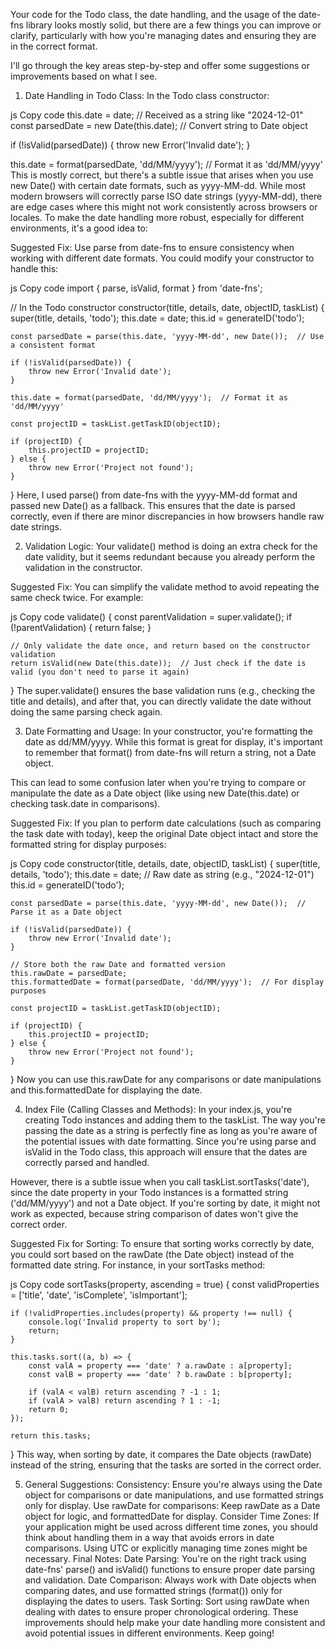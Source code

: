 Your code for the Todo class, the date handling, and the usage of the date-fns library looks mostly solid, but there are a few things you can improve or clarify, particularly with how you're managing dates and ensuring they are in the correct format.

I'll go through the key areas step-by-step and offer some suggestions or improvements based on what I see.

1. Date Handling in Todo Class:
In the Todo class constructor:

js
Copy code
this.date = date;  // Received as a string like "2024-12-01"
const parsedDate = new Date(this.date);  // Convert string to Date object

if (!isValid(parsedDate)) {
    throw new Error('Invalid date');
}

this.date = format(parsedDate, 'dd/MM/yyyy');  // Format it as 'dd/MM/yyyy'
This is mostly correct, but there's a subtle issue that arises when you use new Date() with certain date formats, such as yyyy-MM-dd. While most modern browsers will correctly parse ISO date strings (yyyy-MM-dd), there are edge cases where this might not work consistently across browsers or locales. To make the date handling more robust, especially for different environments, it's a good idea to:

Suggested Fix:
Use parse from date-fns to ensure consistency when working with different date formats. You could modify your constructor to handle this:

js
Copy code
import { parse, isValid, format } from 'date-fns';

// In the Todo constructor
constructor(title, details, date, objectID, taskList) {
    super(title, details, 'todo');
    this.date = date;
    this.id = generateID('todo');

    const parsedDate = parse(this.date, 'yyyy-MM-dd', new Date());  // Use a consistent format

    if (!isValid(parsedDate)) {
        throw new Error('Invalid date');
    }

    this.date = format(parsedDate, 'dd/MM/yyyy');  // Format it as 'dd/MM/yyyy'

    const projectID = taskList.getTaskID(objectID);

    if (projectID) {
        this.projectID = projectID;
    } else {
        throw new Error('Project not found');
    }
}
Here, I used parse() from date-fns with the yyyy-MM-dd format and passed new Date() as a fallback. This ensures that the date is parsed correctly, even if there are minor discrepancies in how browsers handle raw date strings.

2. Validation Logic:
Your validate() method is doing an extra check for the date validity, but it seems redundant because you already perform the validation in the constructor.

Suggested Fix:
You can simplify the validate method to avoid repeating the same check twice. For example:

js
Copy code
validate() {
    const parentValidation = super.validate();
    if (!parentValidation) {
        return false;
    }

    // Only validate the date once, and return based on the constructor validation
    return isValid(new Date(this.date));  // Just check if the date is valid (you don't need to parse it again)
}
The super.validate() ensures the base validation runs (e.g., checking the title and details), and after that, you can directly validate the date without doing the same parsing check again.

3. Date Formatting and Usage:
In your constructor, you're formatting the date as dd/MM/yyyy. While this format is great for display, it's important to remember that format() from date-fns will return a string, not a Date object.

This can lead to some confusion later when you're trying to compare or manipulate the date as a Date object (like using new Date(this.date) or checking task.date in comparisons).

Suggested Fix:
If you plan to perform date calculations (such as comparing the task date with today), keep the original Date object intact and store the formatted string for display purposes:

js
Copy code
constructor(title, details, date, objectID, taskList) {
    super(title, details, 'todo');
    this.date = date;  // Raw date as string (e.g., "2024-12-01")
    this.id = generateID('todo');

    const parsedDate = parse(this.date, 'yyyy-MM-dd', new Date());  // Parse it as a Date object

    if (!isValid(parsedDate)) {
        throw new Error('Invalid date');
    }

    // Store both the raw Date and formatted version
    this.rawDate = parsedDate;
    this.formattedDate = format(parsedDate, 'dd/MM/yyyy');  // For display purposes

    const projectID = taskList.getTaskID(objectID);

    if (projectID) {
        this.projectID = projectID;
    } else {
        throw new Error('Project not found');
    }
}
Now you can use this.rawDate for any comparisons or date manipulations and this.formattedDate for displaying the date.

4. Index File (Calling Classes and Methods):
In your index.js, you're creating Todo instances and adding them to the taskList. The way you're passing the date as a string is perfectly fine as long as you're aware of the potential issues with date formatting. Since you're using parse and isValid in the Todo class, this approach will ensure that the dates are correctly parsed and handled.

However, there is a subtle issue when you call taskList.sortTasks('date'), since the date property in your Todo instances is a formatted string ('dd/MM/yyyy') and not a Date object. If you're sorting by date, it might not work as expected, because string comparison of dates won't give the correct order.

Suggested Fix for Sorting:
To ensure that sorting works correctly by date, you could sort based on the rawDate (the Date object) instead of the formatted date string. For instance, in your sortTasks method:

js
Copy code
sortTasks(property, ascending = true) {
    const validProperties = ['title', 'date', 'isComplete', 'isImportant'];

    if (!validProperties.includes(property) && property !== null) {
        console.log('Invalid property to sort by');
        return;
    }

    this.tasks.sort((a, b) => {
        const valA = property === 'date' ? a.rawDate : a[property];
        const valB = property === 'date' ? b.rawDate : b[property];

        if (valA < valB) return ascending ? -1 : 1;
        if (valA > valB) return ascending ? 1 : -1;
        return 0;
    });

    return this.tasks;
}
This way, when sorting by date, it compares the Date objects (rawDate) instead of the string, ensuring that the tasks are sorted in the correct order.

5. General Suggestions:
Consistency: Ensure you're always using the Date object for comparisons or date manipulations, and use formatted strings only for display.
Use rawDate for comparisons: Keep rawDate as a Date object for logic, and formattedDate for display.
Consider Time Zones: If your application might be used across different time zones, you should think about handling them in a way that avoids errors in date comparisons. Using UTC or explicitly managing time zones might be necessary.
Final Notes:
Date Parsing: You're on the right track using date-fns' parse() and isValid() functions to ensure proper date parsing and validation.
Date Comparison: Always work with Date objects when comparing dates, and use formatted strings (format()) only for displaying the dates to users.
Task Sorting: Sort using rawDate when dealing with dates to ensure proper chronological ordering.
These improvements should help make your date handling more consistent and avoid potential issues in different environments. Keep going!







